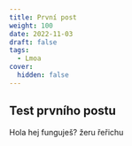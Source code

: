 ```yaml
---
title: První post
weight: 100
date: 2022-11-03
draft: false
tags:
  - Lmoa
cover:
  hidden: false
---
```

## Test prvního postu
Hola hej funguješ?
žeru řeřichu